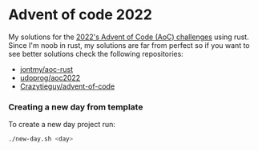 # Advent of code 2022

My solutions for the [2022's Advent of Code (AoC) challenges](https://adventofcode.com/2022) using rust.
Since I'm noob in rust, my solutions are far from perfect so if you want to see better solutions check the following repositories:

-   [jontmy/aoc-rust](https://github.com/jontmy/aoc-rust)
-   [udoprog/aoc2022](https://github.com/udoprog/aoc2022)
-   [Crazytieguy/advent-of-code](https://github.com/Crazytieguy/advent-of-code)

### Creating a new day from template

To create a new day project run:

```bash
./new-day.sh <day>
```

